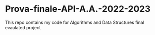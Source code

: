 # Prova-finale-API-A.A.-2022-2023
This repo contains my code for Algorithms and Data Structures final evaulated project
